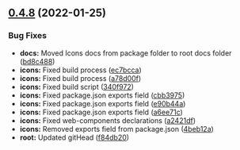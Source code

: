 ## [0.4.8](https://github.com/LivePersonInc/lp-design-system/compare/@liveperson-design-system/icons@0.4.8...@liveperson-design-system/icons@0.4.8) (2022-01-25)


### Bug Fixes

* **docs:** Moved Icons docs from package folder to root docs folder ([bd8c488](https://github.com/LivePersonInc/lp-design-system/commit/bd8c488f5feadf0d9b9591e468e77926040b4210))
* **icons:** Fixed build process ([ec7bcca](https://github.com/LivePersonInc/lp-design-system/commit/ec7bcca50c46a933b397e3d24ee81a8d65eb567a))
* **icons:** Fixed build process ([a78d00f](https://github.com/LivePersonInc/lp-design-system/commit/a78d00fb44bf337c05328ede18b7f359ab6cca49))
* **icons:** Fixed build script ([340f972](https://github.com/LivePersonInc/lp-design-system/commit/340f972b3331fbad79d905cca3a8f2a6036f941f))
* **icons:** Fixed package.json exports field ([cbb3975](https://github.com/LivePersonInc/lp-design-system/commit/cbb3975acdbeb10c66c2efeb29b854889df07b04))
* **icons:** Fixed package.json exports field ([e90b44a](https://github.com/LivePersonInc/lp-design-system/commit/e90b44a52f159a4a4f355596c2d95de86b8b5fe3))
* **icons:** Fixed package.json exports field ([a6ee71c](https://github.com/LivePersonInc/lp-design-system/commit/a6ee71c2ec36c844e203496381033282c99d7e80))
* **icons:** Fixed web-components declarations ([a2421df](https://github.com/LivePersonInc/lp-design-system/commit/a2421dff76b947fe5b51804ceca810e288c2253d))
* **icons:** Removed exports field from package.json ([4beb12a](https://github.com/LivePersonInc/lp-design-system/commit/4beb12a5d55dd9cd1c226b8cb79567a6a4731b1b))
* **root:** Updated gitHead ([f84db20](https://github.com/LivePersonInc/lp-design-system/commit/f84db2078c05c2357d70a39d7c6cc476829df63b))



